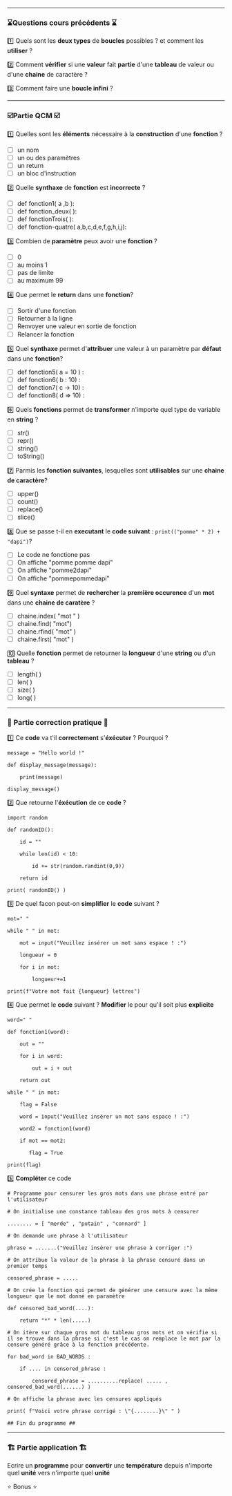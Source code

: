 ----
### ⌛Questions cours précédents ⌛

1️⃣  Quels sont les **deux types** de **boucles** possibles ? et comment les **utiliser** ?

2️⃣  Comment **vérifier** si une **valeur** fait **partie** d'une **tableau** de valeur ou d'une **chaine** de caractère ? 

3️⃣   Comment faire une **boucle infini** ?

-----
### ☑️Partie QCM ☑️

1️⃣  Quelles sont les **éléments** nécessaire à la **construction** d'une **fonction** ?
- [ ] un nom
- [ ] un ou des paramètres
- [ ] un return
- [ ] un bloc d'instruction

2️⃣  Quelle **synthaxe** de **fonction** est **incorrecte**  ?
- [ ] def fonction1( a ,b ):
- [ ] def fonction_deux( ):
- [ ] def fonctionTrois( ):
- [ ] def fonction-quatre( a,b,c,d,e,f,g,h,i,j):

3️⃣  Combien de **paramètre** peux avoir une **fonction** ?
- [ ] 0
- [ ] au moins 1
- [ ] pas de limite
- [ ] au maximum 99

4️⃣  Que permet le **return** dans une **fonction**?
- [ ] Sortir d'une fonction
- [ ] Retourner à la ligne
- [ ] Renvoyer une valeur en sortie de fonction
- [ ] Relancer la fonction

5️⃣  Quel **synthaxe** permet d'**attribuer** une valeur à un paramètre par **défaut** dans une **fonction**?
- [ ] def fonction5( a = 10 ) :
- [ ] def fonction6( b : 10) :
- [ ] def fonction7( c -> 10) :
- [ ] def fonction8( d => 10) :

6️⃣  Quels **fonctions** permet de **transformer** n'importe quel type de variable en **string** ?
- [ ] str()
- [ ] repr()
- [ ] string()
- [ ] toString()

7️⃣  Parmis les **fonction suivantes**, lesquelles sont **utilisables** sur une **chaine de caractère**?
- [ ] upper()
- [ ] count()
- [ ] replace()
- [ ] slice()

8️⃣  Que se passe t-il en **executant** le **code suivant** : `print(("pomme" * 2) + "dapi")`?
- [ ] Le code ne fonctione pas
- [ ] On affiche "pomme pomme dapi"
- [ ] On affiche "pomme2dapi"
- [ ] On affiche "pommepommedapi"

9️⃣  Quel **syntaxe** permet de **rechercher** la **première occurence** d'un **mot** dans une **chaine de caratère** ?
- [ ] chaine.index(  "mot " )
- [ ] chaine.find( "mot")
- [ ] chaine.rfind( "mot" )
- [ ] chaine.first( "mot" )

🔟 Quelle **fonction** permet de retourner la **longueur** d'une **string** ou d'un **tableau** ? 
- [ ] length( )
- [ ] len( )
- [ ] size( )
- [ ] long( )

----
### 📝 Partie correction pratique 📝

1️⃣ Ce **code** va t'il **correctement** s'**éxécuter** ? Pourquoi ?
````
message = "Hello world !"

def display_message(message):

	print(message)

display_message()
````

2️⃣ Que retourne l'**éxécution** de ce **code** ? 
````
import random

def randomID():

    id = ""

    while len(id) < 10:

        id += str(random.randint(0,9))

    return id  

print( randomID() )

````

3️⃣ De quel facon peut-on **simplifier** le **code** suivant ?
````
mot=" "

while " " in mot:

    mot = input("Veuillez insérer un mot sans espace ! :")

    longueur = 0

    for i in mot:

        longueur+=1

print(f"Votre mot fait {longueur} lettres")
````

4️⃣ Que permet le **code** suivant ? **Modifier** le pour qu'il soit plus **explicite**
````
word=" "

def fonction1(word):
	
	out = ""
	
	for i in word:
		
		out = i + out
	
	return out

while " " in mot:

	flag = False
    
    word = input("Veuillez insérer un mot sans espace ! :")
	
	word2 = fonction1(word)
	
	if mot == mot2:
	
	   flag = True

print(flag)
````

5️⃣ **Compléter** ce code
````
# Programme pour censurer les gros mots dans une phrase entré par l'utilisateur

# On initialise une constance tableau des gros mots à censurer

........ = [ "merde" , "putain" , "connard" ]

# On demande une phrase à l'utilisateur 

phrase = .......("Veuillez insérer une phrase à corriger :")

# On attribue la valeur de la phrase à la phrase censuré dans un premier temps

censored_phrase = .....

# On crée la fonction qui permet de générer une censure avec la même longueur que le mot donné en paramètre

def censored_bad_word(....):

    return "*" * len(.....)

# On itère sur chaque gros mot du tableau gros mots et on vérifie si il se trouve dans la phrase si c'est le cas on remplace le mot par la censure généré grâce à la fonction précédente. 

for bad_word in BAD_WORDS :

    if .... in censored_phrase :

        censored_phrase = ..........replace( ..... , censored_bad_word(......) )

# On affiche la phrase avec les censures appliqués 

print( f"Voici votre phrase corrigé : \"{........}\" " )

## Fin du programme ##

````

----
### 🏗 Partie application 🏗

Ecrire un **programme** pour **convertir** une **température** depuis n'importe quel **unité** vers n'importe quel **unité**

⭐ Bonus ⭐